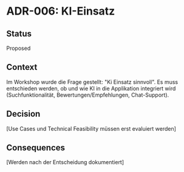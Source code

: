 # ADR-006: KI-Einsatz

## Status
Proposed

## Context
Im Workshop wurde die Frage gestellt: "Ki Einsatz sinnvoll". Es muss entschieden werden, ob und wie KI in die Applikation integriert wird (Suchfunktionalität, Bewertungen/Empfehlungen, Chat-Support).

## Decision
[Use Cases und Technical Feasibility müssen erst evaluiert werden]

## Consequences
[Werden nach der Entscheidung dokumentiert]